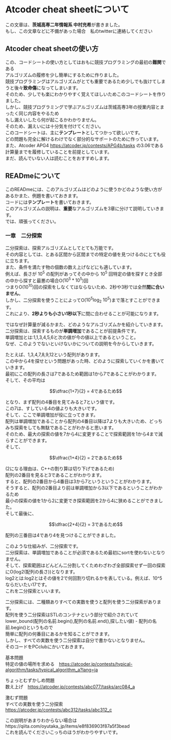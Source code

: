 # Atcoder cheat sheetについて
この文章は、**茨城高専二年情報系 中村充希**が書きました。  
もし、この文章などに不備があった場合　私のtwitterに連絡してください  
  
## Atcoder cheat sheetの使い方 
この、コードシートの使い方としてはおもに競技プログラミングの最初の**難関**である  
アルゴリズムの履修を少し簡単にするために作りました。  
競技プログラミングはアルゴリズムがとても重要であるため少しでも抜けてしまうと後々**致命傷**になってしまいます。  
そのため、少しでも楽にわかりやすく覚えてほしいためこのコードシートを作りました。  
しかし、競技プログラミングで学ぶアルゴリズムは茨城高専3年の授業内容とまったく同じ内容をやるため  
もし漏えいしたら何が起こるかわかりません。  
そのため、漏えいには十分気を付けてください。  
このコードシートは、主に**テンプレート**としてつかって欲しいです。  
どの問題も完全に解けるわけでなく部分的なサポートのために作っています。  
また、Atcoder APG4 https://atcoder.jp/contests/APG4b/tasks の3.06である計算量までを履修していることを前提としています。  
まだ、読んでいない人は読むことをおすすめします。  
  
## READmeについて  
このREADmeには、このアルゴリズムはどのように使うかどのような使い方があるかまた、例題を書いておきます。  
コードには**テンプレート**を書いておきます。  
このアルゴリズムの説明は、**重要**なアルゴリズムを3章に分けて説明していきます。  
では、頑張ってください。  
  
  
  
### 一章　二分探索
二分探索は、探索アルゴリズムとしてとても万能です。  
その内容としては、とある区間から区間までの特定の値を見つけるのにとても役に立ちます。  
また、条件を満たす物の個数の数え上げなどにも適しています。  
例えば、長さが
$10^5$
の配列があってその中から
$10^5$
回特定の値を探すとき全部の中から探すと最悪の場合O($10^5*10^5$)回  
つまりO($10^{10}$)回の探索をしなくてはならないため、2秒や3秒では全然**間に合いません**。  
しかし、二分探索を使うことによってO($10^5\log_2\ 10^5$)まで落とすことができます。  
これにより、**2秒よりも小さい1秒以下**に間に合わせることが可能になります。  
  
ではなぜ計算量が減るかまた、どのようなアルゴリズムかを紹介していきます。  
二分探索は、探索するものが**単調増加**であることが前提条件です。  
単調増加とは:1,1,3,4,5,6と次の値が今の値以上であるということ。  
なぜ、このようでないといけないかについての説明を今からしていきます。  
  
たとえば、1,3,4,7,8,9,12という配列があります。  
この中から4を探せという問題があった時、どのように探索していくかを書いていきます。  
最初にこの配列の長さは7であるため範囲は1から7であることがわかります。  
そして、その平均は
```math
\dfrac{1+7}{2} = 4であるため
```   
となり、まず配列の4番目を見てみると7という値です。  
この7は、すしている4の値よりも大きいです。  
そして、ここで単調増加が役に立ってきます。  
配列は単調増加であることから配列の4番目以降は7よりも大きいため、どっちみち探索をしても無駄であることがわかると思います。  
そのため、最大の探索の値を7から4に変更することで探索範囲を1から4まで減らすことができます。  
そして、
```math
\dfrac{1+4}{2} = 2であるため
``` 
 (2になる理由は、C++の割り算は切り下げであるため)  
配列の2番目を見ると3であることがわかります。  
すると、配列の2番目から4番目は3から7というということがわかります。  
そうすると、配列の2番目より前は単調増加から3以下であるということがわかるため  
最小の探索の値を1から2に変更でき探索範囲を2から4に狭めることができました。  
そして最後に、
```math
\dfrac{2+4}{2} = 3であるため
```  
配列の三番目は4であり4を見つけることができました。  
  
このような仕組みが、二分探索です。  
二分探索は、単調増加であることが必須であるため最初にsortを使わないとなりません。  
そして、探索範囲はどんどん二分割してくためわざわざ全部探索せず一回の探索にO(log2(配列の長さ))となります。  
log2とは:log2とはその値を2で何回割り切れるかを表している。例えば、10^5ならだいたい17です。  
これを二分探索といいます。  
  
二分探索には、二種類ありすべての実数を使うと配列を使う二分探索があります。  
配列を使う二分探索はSTLのコンテナという部分で紹介されていて  
lower_bound(配列の名前.begin(),配列の名前.end(),探したい値) - 配列の名前.begin()というもので  
簡単に配列の何番目にあるかを知ることができます。  
しかし、すべての実数を使う二分探索は自分で書かないとなりません。  
そのコードをPCclubにかいておきます。  
  
基本問題  
特定の値の場所を求める　https://atcoder.jp/contests/typical-algorithm/tasks/typical_algorithm_a?lang=ja  
  
ちょっとむずかしめ問題  
数え上げ　https://atcoder.jp/contests/abc077/tasks/arc084_a  
  
激むず問題  
すべての実数を使う二分探索　https://atcoder.jp/contests/abc312/tasks/abc312_c   
  
この説明があまりわからない場合はhttps://qiita.com/oyutaka_jp/items/e8f836903f87a5f3bead  
これを読んでくださいこっちのほうがわかりやすいです。  